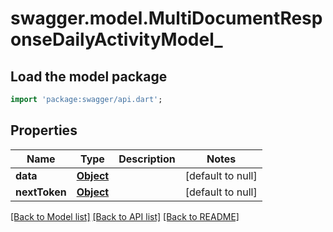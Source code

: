 # swagger.model.MultiDocumentResponseDailyActivityModel_

## Load the model package
```dart
import 'package:swagger/api.dart';
```

## Properties
Name | Type | Description | Notes
------------ | ------------- | ------------- | -------------
**data** | [**Object**](Object.md) |  | [default to null]
**nextToken** | [**Object**](Object.md) |  | [default to null]

[[Back to Model list]](../README.md#documentation-for-models) [[Back to API list]](../README.md#documentation-for-api-endpoints) [[Back to README]](../README.md)

